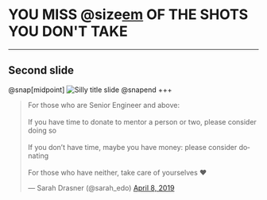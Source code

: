 # **YOU MISS @size[em](100%) OF THE SHOTS YOU DON'T TAKE**
---
## Second slide
@snap[midpoint]
![Silly title slide](https://via.placeholder.com/800x600)
@snapend
+++
<div class="center">
<blockquote class="twitter-tweet"><p lang="en" dir="ltr">For those who are Senior Engineer and above: <br><br>If you have time to donate to mentor a person or two, please consider doing so<br><br>If you don’t have time, maybe you have money: please consider donating<br><br>For those who have neither, take care of yourselves ❤️</p>&mdash; Sarah Drasner (@sarah_edo) <a href="https://twitter.com/sarah_edo/status/1115388857417994242?ref_src=twsrc%5Etfw">April 8, 2019</a></blockquote> <script async src="https://platform.twitter.com/widgets.js" charset="utf-8"></script>
</div>
